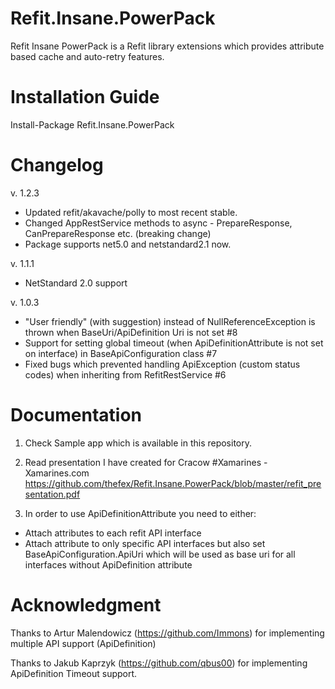 # Refit.Insane.PowerPack
Refit Insane PowerPack is a Refit library extensions which provides attribute based cache and auto-retry features.

# Installation Guide
Install-Package Refit.Insane.PowerPack

# Changelog
v. 1.2.3
- Updated refit/akavache/polly to most recent stable.
- Changed AppRestService methods to async - PrepareResponse, CanPrepareResponse etc. (breaking change)
- Package supports net5.0 and netstandard2.1 now.

v. 1.1.1

- NetStandard 2.0 support

v. 1.0.3

- "User friendly" (with suggestion) instead of NullReferenceException is thrown when BaseUri/ApiDefinition Uri is not set #8
- Support for setting global timeout (when ApiDefinitionAttribute is not set on interface) in BaseApiConfiguration class #7
- Fixed bugs which prevented handling ApiException (custom status codes) when inheriting from RefitRestService #6


# Documentation
1. Check Sample app which is available in this repository.
2. Read presentation I have created for Cracow #Xamarines - Xamarines.com
https://github.com/thefex/Refit.Insane.PowerPack/blob/master/refit_presentation.pdf

3. In order to use ApiDefinitionAttribute you need to either:
* Attach attributes to each refit API interface
* Attach attribute to only specific API interfaces but also set BaseApiConfiguration.ApiUri which will be used as base uri for all interfaces without ApiDefinition attribute

# Acknowledgment
Thanks to Artur Malendowicz (https://github.com/Immons) for implementing multiple API support (ApiDefinition)

Thanks to Jakub Kaprzyk (https://github.com/qbus00) for implementing ApiDefinition Timeout support.
